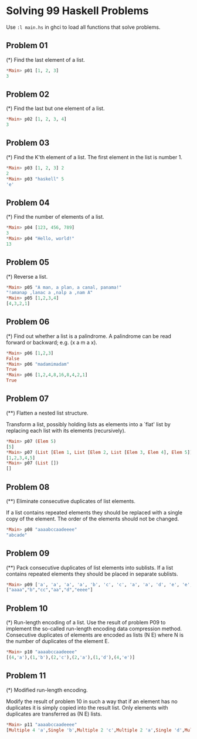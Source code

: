 # Solving 99 Haskell Problems 

Use ```:l main.hs``` in ghci to load all functions that solve problems.

## Problem 01

(*) Find the last element of a list.

``` haskell
*Main> p01 [1, 2, 3]
3
```

## Problem 02

(*) Find the last but one element of a list.

``` haskell
*Main> p02 [1, 2, 3, 4]
3
```

## Problem 03

(*) Find the K'th element of a list. The first element in the list is number 1.

``` haskell
*Main> p03 [1, 2, 3] 2
2
*Main> p03 "haskell" 5
'e'
```

## Problem 04

(*) Find the number of elements of a list.

``` haskell
*Main> p04 [123, 456, 789]
3
*Main> p04 "Hello, world!"
13
```

## Problem 05

(*) Reverse a list.

``` haskell
*Main> p05 "A man, a plan, a canal, panama!"
"!amanap ,lanac a ,nalp a ,nam A"
*Main> p05 [1,2,3,4]
[4,3,2,1]
```

## Problem 06

(*) Find out whether a list is a palindrome. A palindrome can be read forward or backward; e.g. (x a m a x).

``` haskell
*Main> p06 [1,2,3]
False
*Main> p06 "madamimadam"
True
*Main> p06 [1,2,4,8,16,8,4,2,1]
True
```

## Problem 07

(**) Flatten a nested list structure.

Transform a list, possibly holding lists as elements into a `flat' list by replacing each list with its elements (recursively).

``` haskell
*Main> p07 (Elem 5)
[5]
*Main> p07 (List [Elem 1, List [Elem 2, List [Elem 3, Elem 4], Elem 5]])
[1,2,3,4,5]
*Main> p07 (List [])
[]
```

## Problem 08

(**) Eliminate consecutive duplicates of list elements.

If a list contains repeated elements they should be replaced with a single copy of the element. The order of the elements should not be changed.

``` haskell
*Main> p08 "aaaabccaadeeee"
"abcade"
```

## Problem 09

(**) Pack consecutive duplicates of list elements into sublists. If a list contains repeated elements they should be placed in separate sublists.

``` haskell
*Main> p09 ['a', 'a', 'a', 'a', 'b', 'c', 'c', 'a', 'a', 'd', 'e', 'e', 'e', 'e']
["aaaa","b","cc","aa","d","eeee"]
```

## Problem 10

(*) Run-length encoding of a list. Use the result of problem P09 to implement the so-called run-length encoding data compression method. Consecutive duplicates of elements are encoded as lists (N E) where N is the number of duplicates of the element E.

``` haskell
*Main> p10 "aaaabccaadeeee"
[(4,'a'),(1,'b'),(2,'c'),(2,'a'),(1,'d'),(4,'e')]
```

## Problem 11

(*) Modified run-length encoding.

Modify the result of problem 10 in such a way that if an element has no duplicates it is simply copied into the result list. Only elements with duplicates are transferred as (N E) lists.

``` haskell
*Main> p11 "aaaabccaadeeee"
[Multiple 4 'a',Single 'b',Multiple 2 'c',Multiple 2 'a',Single 'd',Multiple 4 'e']
```
